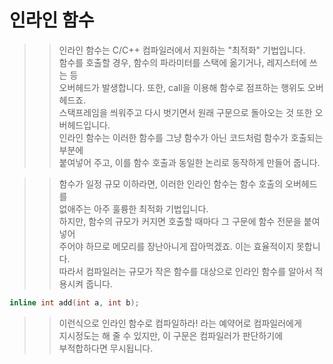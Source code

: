 # 인라인 함수

>> 인라인 함수는 C/C++ 컴파일러에서 지원하는 "최적화" 기법입니다.    
>> 함수를 호출할 경우, 함수의 파라미터를 스택에 옮기거나, 레지스터에 쓰는 등    
>> 오버헤드가 발생합니다. 또한, call을 이용해 함수로 점프하는 행위도 오버헤드죠.    
>> 스택프레임을 씌워주고 다시 벗기면서 원래 구문으로 돌아오는 것 또한 오버헤드입니다.  
>> 인라인 함수는 이러한 함수를 그냥 함수가 아닌 코드처럼 함수가 호출되는 부분에  
>> 붙여넣어 주고, 이를 함수 호출과 동일한 논리로 동작하게 만들어 줍니다.  

>> 함수가 일정 규모 이하라면, 이러한 인라인 함수는 함수 호출의 오버헤드를    
>> 없애주는 아주 훌륭한 최적화 기법입니다.  
>> 하지만, 함수의 규모가 커지면 호출할 때마다 그 구문에 함수 전문을 붙여넣어  
>> 주어야 하므로 메모리를 장난아니게 잡아먹겠죠. 이는 효율적이지 못합니다.  
>> 따라서 컴파일러는 규모가 작은 함수를 대상으로 인라인 함수를 알아서 적용시켜 줍니다.  

```C++
inline int add(int a, int b);
```
>> 이런식으로 인라인 함수로 컴파일하라! 라는 예약어로 컴파일러에게  
>> 지시정도는 해 줄 수 있지만, 이 구문은 컴파일러가 판단하기에  
>> 부적합하다면 무시됩니다.
